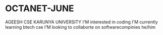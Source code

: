 # OCTANET-JUNE
AGEESH CSE KARUNYA UNIVERSITY 
I'M interested in coding
I'M currently learning btech cse
I'M looking to collaborte on softwarecompinies
he/him
